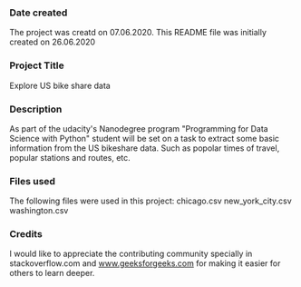 ### Date created
The project was creatd on 07.06.2020. This README file was initially created on 26.06.2020 

### Project Title
Explore US bike share data

### Description
As part of the udacity's Nanodegree program "Programming for Data Science with Python" student will be set on a task to extract some basic information from the US bikeshare data. Such as popolar times of travel, popular stations and routes, etc.

### Files used
The following files were used in this project:
chicago.csv
new_york_city.csv
washington.csv

### Credits
I would like to appreciate the contributing community specially in stackoverflow.com and www.geeksforgeeks.com for making it easier for others to learn deeper.

